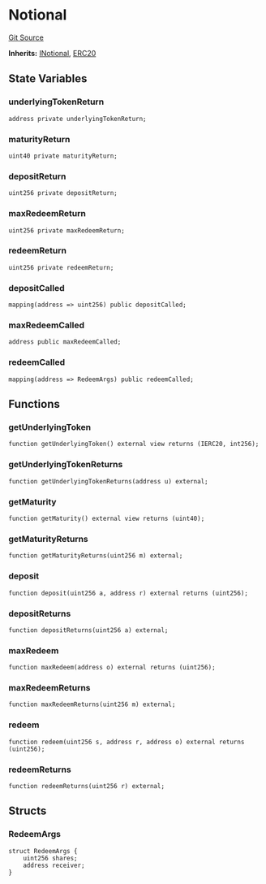 # Notional
[Git Source](https://github.com/Swivel-Finance/illuminate/blob/756f41d3de7041d0b83523598284cee2b14c535e/src/mocks/Notional.sol)

**Inherits:**
[INotional](/src/interfaces/INotional.sol/contract.INotional.md), [ERC20](/src/mocks/ERC20.sol/contract.ERC20.md)


## State Variables
### underlyingTokenReturn

```solidity
address private underlyingTokenReturn;
```


### maturityReturn

```solidity
uint40 private maturityReturn;
```


### depositReturn

```solidity
uint256 private depositReturn;
```


### maxRedeemReturn

```solidity
uint256 private maxRedeemReturn;
```


### redeemReturn

```solidity
uint256 private redeemReturn;
```


### depositCalled

```solidity
mapping(address => uint256) public depositCalled;
```


### maxRedeemCalled

```solidity
address public maxRedeemCalled;
```


### redeemCalled

```solidity
mapping(address => RedeemArgs) public redeemCalled;
```


## Functions
### getUnderlyingToken


```solidity
function getUnderlyingToken() external view returns (IERC20, int256);
```

### getUnderlyingTokenReturns


```solidity
function getUnderlyingTokenReturns(address u) external;
```

### getMaturity


```solidity
function getMaturity() external view returns (uint40);
```

### getMaturityReturns


```solidity
function getMaturityReturns(uint256 m) external;
```

### deposit


```solidity
function deposit(uint256 a, address r) external returns (uint256);
```

### depositReturns


```solidity
function depositReturns(uint256 a) external;
```

### maxRedeem


```solidity
function maxRedeem(address o) external returns (uint256);
```

### maxRedeemReturns


```solidity
function maxRedeemReturns(uint256 m) external;
```

### redeem


```solidity
function redeem(uint256 s, address r, address o) external returns (uint256);
```

### redeemReturns


```solidity
function redeemReturns(uint256 r) external;
```

## Structs
### RedeemArgs

```solidity
struct RedeemArgs {
    uint256 shares;
    address receiver;
}
```

